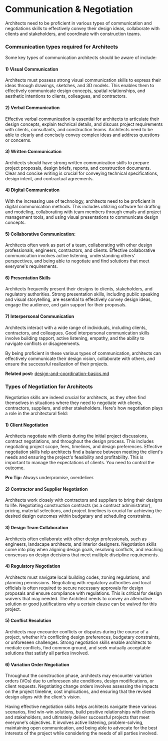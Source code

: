 # Communication & Negotiation

Architects need to be proficient in various types of communication and negotiations skills to effectively convey their design ideas, collaborate with clients and stakeholders, and coordinate with construction teams.

### Communication types required for Architects

Some key types of communication architects should be aware of include:

#### 1) **Visual Communication**

Architects must possess strong visual communication skills to express their ideas through drawings, sketches, and 3D models. This enables them to effectively communicate design concepts, spatial relationships, and aesthetic intentions to clients, colleagues, and contractors.

#### 2) **Verbal Communication**

Effective verbal communication is essential for architects to articulate their design concepts, explain technical details, and discuss project requirements with clients, consultants, and construction teams. Architects need to be able to clearly and concisely convey complex ideas and address questions or concerns.

#### 3) **Written Communication**

Architects should have strong written communication skills to prepare project proposals, design briefs, reports, and construction documents. Clear and concise writing is crucial for conveying technical specifications, design intent, and contractual agreements.

#### 4) **Digital Communication**

With the increasing use of technology, architects need to be proficient in digital communication methods. This includes utilizing software for drafting and modeling, collaborating with team members through emails and project management tools, and using visual presentations to communicate design concepts.

#### 5) **Collaborative Communication:**

Architects often work as part of a team, collaborating with other design professionals, engineers, contractors, and clients. Effective collaborative communication involves active listening, understanding others' perspectives, and being able to negotiate and find solutions that meet everyone's requirements.

#### 6) **Presentation Skills**

Architects frequently present their designs to clients, stakeholders, and regulatory authorities. Strong presentation skills, including public speaking and visual storytelling, are essential to effectively convey design ideas, engage the audience, and gain support for their proposals.

#### 7) **Interpersonal Communication**

Architects interact with a wide range of individuals, including clients, contractors, and colleagues. Good interpersonal communication skills involve building rapport, active listening, empathy, and the ability to navigate conflicts or disagreements.

By being proficient in these various types of communication, architects can effectively communicate their design vision, collaborate with others, and ensure the successful realization of their projects.

**Related post:** [design-and-coordination-basics.md](design-and-coordination-basics.md "mention")

### Types of Negotiation for Architects

Negotiation skills are indeed crucial for architects, as they often find themselves in situations where they need to negotiate with clients, contractors, suppliers, and other stakeholders. Here's how negotiation plays a role in the architectural field:

#### 1) **Client Negotiation**

Architects negotiate with clients during the initial project discussions, contract negotiations, and throughout the design process. This includes negotiating project scope, fees, timelines, and design preferences. Effective negotiation skills help architects find a balance between meeting the client's needs and ensuring the project's feasibility and profitability. This is important to manage the expectations of clients. You need to control the outcome.

**Pro Tip:** Always underpromise, overdeliver.

#### 2) **Contractor and Supplier Negotiation**

Architects work closely with contractors and suppliers to bring their designs to life. Negotiating construction contracts (as a contract administrator), pricing, material selections, and project timelines is crucial for achieving the desired design outcomes within budgetary and scheduling constraints.

#### 3) **Design Team Collaboration**

Architects often collaborate with other design professionals, such as engineers, landscape architects, and interior designers. Negotiation skills come into play when aligning design goals, resolving conflicts, and reaching consensus on design decisions that meet multiple discipline requirements.

#### 4) **Regulatory Negotiation**

Architects must navigate local building codes, zoning regulations, and planning permissions. Negotiating with regulatory authorities and local officials is often required to secure necessary approvals for design proposals and ensure compliance with regulations. This is critical for design waivers that may needed. The Architect needs to convey an alternative solution or good justifications why a certain clause can be waived for this project.

#### 5) **Conflict Resolution**

Architects may encounter conflicts or disputes during the course of a project, whether it's conflicting design preferences, budgetary constraints, or unforeseen challenges. Strong negotiation skills enable architects to mediate conflicts, find common ground, and seek mutually acceptable solutions that satisfy all parties involved.

#### 6) **Variation Order Negotiation**

Throughout the construction phase, architects may encounter variation orders (VOs) due to unforeseen site conditions, design modifications, or client requests. Negotiating change orders involves assessing the impacts on the project timeline, cost implications, and ensuring that the revised design aligns with the client's vision.



Having effective negotiation skills helps architects navigate these various scenarios, find win-win solutions, build positive relationships with clients and stakeholders, and ultimately deliver successful projects that meet everyone's objectives. It involves active listening, problem-solving, maintaining open communication, and being able to advocate for the best interests of the project while considering the needs of all parties involved.

